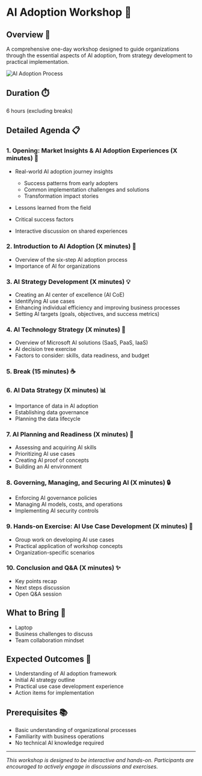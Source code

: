 # AI Adoption Workshop 🤖

## Overview 🎯
A comprehensive one-day workshop designed to guide organizations through the essential aspects of AI adoption, from strategy development to practical implementation.

![AI Adoption Process](img/ai-ready.svg)

## Duration ⏱️
6 hours (excluding breaks)

## Detailed Agenda 📋

### 1. Opening: Market Insights & AI Adoption Experiences (X minutes) 💫

- Real-world AI adoption journey insights

    - Success patterns from early adopters
    - Common implementation challenges and solutions
    - Transformation impact stories

- Lessons learned from the field
- Critical success factors
- Interactive discussion on shared experiences

### 2. Introduction to AI Adoption (X minutes) 🌟
- Overview of the six-step AI adoption process
- Importance of AI for organizations

### 3. AI Strategy Development (X minutes) 💡
- Creating an AI center of excellence (AI CoE)
- Identifying AI use cases
- Enhancing individual efficiency and improving business processes
- Setting AI targets (goals, objectives, and success metrics)

### 4. AI Technology Strategy (X minutes) 🔧
- Overview of Microsoft AI solutions (SaaS, PaaS, IaaS)
- AI decision tree exercise
- Factors to consider: skills, data readiness, and budget

### 5. Break (15 minutes) ☕

### 6. AI Data Strategy (X minutes) 📊
- Importance of data in AI adoption
- Establishing data governance
- Planning the data lifecycle

### 7. AI Planning and Readiness (X minutes) 📝
- Assessing and acquiring AI skills
- Prioritizing AI use cases
- Creating AI proof of concepts
- Building an AI environment

### 8. Governing, Managing, and Securing AI (X minutes) 🔒
- Enforcing AI governance policies
- Managing AI models, costs, and operations
- Implementing AI security controls

### 9. Hands-on Exercise: AI Use Case Development (X minutes) 👥
- Group work on developing AI use cases
- Practical application of workshop concepts
- Organization-specific scenarios

### 10. Conclusion and Q&A (X minutes) ✨
- Key points recap
- Next steps discussion
- Open Q&A session

## What to Bring 💼
- Laptop
- Business challenges to discuss
- Team collaboration mindset

## Expected Outcomes 🎉
- Understanding of AI adoption framework
- Initial AI strategy outline
- Practical use case development experience
- Action items for implementation

## Prerequisites 📚
- Basic understanding of organizational processes
- Familiarity with business operations
- No technical AI knowledge required

---
*This workshop is designed to be interactive and hands-on. Participants are encouraged to actively engage in discussions and exercises.*